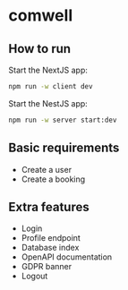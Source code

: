 # comwell

## How to run

Start the NextJS app:
```sh
npm run -w client dev
```

Start the NestJS app:
```sh
npm run -w server start:dev
```

## Basic requirements

- Create a user
- Create a booking

## Extra features

- Login
- Profile endpoint
- Database index
- OpenAPI documentation
- GDPR banner
- Logout
